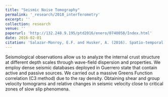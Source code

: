 ```yaml
---
title: "Seismic Noise Tomography"
permalink: '_research/2018_interferometry'
excerpt: ''
collection: research
venue: ''
paperurl: 'http://132.248.9.195/ptd2016/enero/0740058/Index.html'
date: 2016-02-01
citation: 'Salazar-Monroy, E.F. and Husker, A. (2016). Spatio-temporal analysis of seismic wave propagation velocity in Guerrero, Mexico'. <i>Master dissertation</i>. Universidad Nacional Autónoma de México, Earth Sciences graduate program.' 
---
```

Seismological observations allow us to analyze the internal crust structure at different depth scales through wave-field dispersion and properties. We employ dense seismic databases deployed in Guerrero state that contain active and passive sources. We carried out a massive Greens Function correlation (C3 method) due to the ray density. Obtaining shear and group velocity tomograms and relative changes in seismic velocity close to critical zones of slow slip phenomena. 
